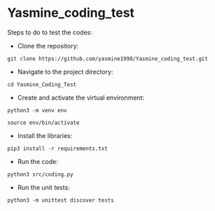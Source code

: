 # Yasmine_coding_test

Steps to do to test the codes:
* Clone the repository:
  
`git clone https://github.com/yasmine1998/Yasmine_coding_test.git`

* Navigate to the project directory:

`cd Yasmine_Coding_Test`

* Create and activate the virtual environment:

`python3 -m venv env`

`source env/bin/activate`

* Install the libraries:

`pip3 install -r requirements.txt`

* Run the code:

`python3 src/coding.py`

* Run the unit tests:

`python3 -m unittest discover tests`
